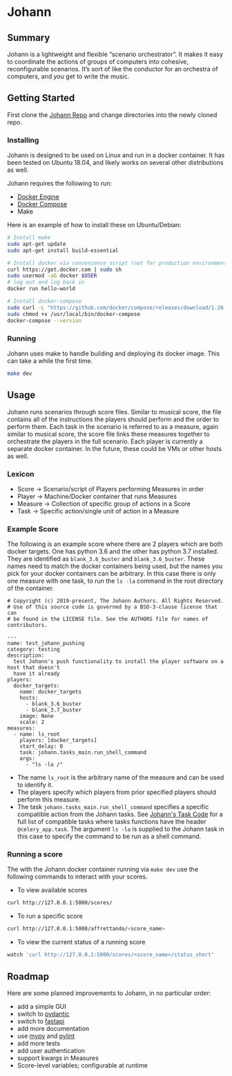 # Johann

## Summary

Johann is a lightweight and flexible “scenario orchestrator”. It makes it easy to
coordinate the actions of groups of computers into cohesive, reconfigurable scenarios.
It’s sort of like the conductor for an orchestra of computers, and _you_ get to write
the music.

## Getting Started

First clone the [Johann Repo](https://github.com/johannsdg/johann) and change directories into the newly cloned repo. 

### Installing
Johann is designed to be used on Linux and run in a docker container. It has been tested on Ubuntu 18.04, and likely
works on several other distributions as well.

Johann requires the following to run:

- [Docker Engine](https://docs.docker.com/engine/install/#server)
- [Docker Compose](https://docs.docker.com/compose/install/)
- Make

Here is an example of how to install these on Ubuntu/Debian:

```bash
# Install make
sudo apt-get update
sudo apt-get install build-essential

# Install docker via convenience script (not for production environments)
curl https://get.docker.com | sudo sh
sudo usermod -aG docker $USER
# log out and log back in
docker run hello-world

# Install docker-compose
sudo curl -L "https://github.com/docker/compose/releases/download/1.26.2/docker-compose-$(uname -s)-$(uname -m)" -o /usr/local/bin/docker-compose
sudo chmod +x /usr/local/bin/docker-compose
docker-compose --version
```
### Running

Johann uses make to handle building and deploying its docker image. This can take a while the first time.

```bash
make dev
```


## Usage

Johann runs scenarios through score files. Similar to musical score, the file contains all
of the instructions the players should perform and the order to perform them. Each task in the scenario
is referred to as a measure, again similar to musical score, the score file links these measures together
to orchestrate the players in the full scenario. Each player is currently a separate docker container.
In the future, these could be VMs or other hosts as well.

### Lexicon

* Score -> Scenario/script of Players performing Measures in order
* Player -> Machine/Docker container that runs Measures
* Measure -> Collection of specific group of actions in a Score
* Task -> Specific action/single unit of action in a Measure


### Example Score
The following is an example score where there are 2 players which are both docker
targets. One has python 3.6 and the other has python 3.7 installed. They are identified
as `blank_3.6_buster` and `blank_3.6_buster`. These names need to match the docker containers
being used, but the names you pick for your docker containers can be arbitrary. In this case
there is only one measure with one task, to run the `ls -la` command in the root directory
of the container.


``` ymal
# Copyright (c) 2019-present, The Johann Authors. All Rights Reserved.
# Use of this source code is governed by a BSD-3-clause license that can
# be found in the LICENSE file. See the AUTHORS file for names of contributors.

---
name: test_johann_pushing
category: testing
description:
  test Johann's push functionality to install the player software on a host that doesn't
  have it already
players:
  docker_targets:
    name: docker_targets
    hosts:
      - blank_3.6_buster
      - blank_3.7_buster
    image: None
    scale: 2
measures:
  - name: ls_root
    players: [docker_targets]
    start_delay: 0
    task: johann.tasks_main.run_shell_command
    args:
      - "ls -la /"

```
* The name `ls_root` is the arbitrary name of the measure and can be used to identify it.
* The players specify which players from prior specified players should perform this measure.
* The task `johann.tasks_main.run_shell_command` specifies a specific compatible action from
  the Johann tasks. See [Johann's Task Code](https://github.com/johannsdg/johann/blob/master/johann/tasks_main.py)
   for a full list of compatible tasks where tasks functions have the header `@celery_app.task`.
   The argument `ls -la` is supplied to the Johann task in this case to specify the command to be run as a shell command. 

### Running a score

The with the Johann docker container running via `make dev` use the following commands to interact with your scores.
* To view available scores
``` sh 
curl http://127.0.0.1:5000/scores/
```
* To run a specific score
``` sh
curl http://127.0.0.1:5000/affrettando/<score_name>
```
* To view the current status of a running score
``` sh 
watch 'curl http://127.0.0.1:5000/scores/<score_name>/status_short'
```

## Roadmap

Here are some planned improvements to Johann, in no particular order:

- add a simple GUI
- switch to [pydantic](https://github.com/samuelcolvin/pydantic)
- switch to [fastapi](https://github.com/tiangolo/fastapi)
- add more documentation
- use [mypy](https://github.com/python/mypy) and
  [pylint](https://github.com/pycqa/pylint)
- add more tests
- add user authentication
- support kwargs in Measures
- Score-level variables; configurable at runtime
